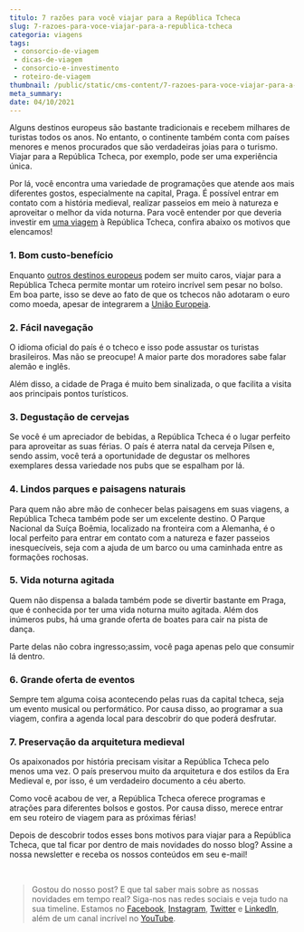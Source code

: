 ```yaml
---
titulo: 7 razões para você viajar para a República Tcheca
slug: 7-razoes-para-voce-viajar-para-a-republica-tcheca
categoria: viagens
tags:
 - consorcio-de-viagem
 - dicas-de-viagem
 - consorcio-e-investimento
 - roteiro-de-viagem
thumbnail: /public/static/cms-content/7-razoes-para-voce-viajar-para-a-republica-tcheca.jpg
meta_summary: 
date: 04/10/2021
---
```

Alguns destinos europeus são bastante tradicionais e recebem milhares de turistas todos os anos. No entanto, o continente também conta com países menores e menos procurados que são verdadeiras joias para o turismo. Viajar para a República Tcheca, por exemplo, pode ser uma experiência única.

Por lá, você encontra uma variedade de programações que atende aos mais diferentes gostos, especialmente na capital, Praga. É possível entrar em contato com a história medieval, realizar passeios em meio à natureza e aproveitar o melhor da vida noturna. Para você entender por que deveria investir em [uma viagem](https://www.embracon.com.br/blog/como-preparar-o-roteiro-de-viagem-romantica) à República Tcheca, confira abaixo os motivos que elencamos!

### 1. Bom custo-benefício

Enquanto [outros destinos europeus](https://www.embracon.com.br/blog/vai-viajar-para-londres-veja-4-dicas-para-aproveitar-o-passeio) podem ser muito caros, viajar para a República Tcheca permite montar um roteiro incrível sem pesar no bolso. Em boa parte, isso se deve ao fato de que os tchecos não adotaram o euro como moeda, apesar de integrarem a [União Europeia](https://www.embracon.com.br/blog/por-que-fazer-um-tour-pela-europa-nas-suas-proximas-ferias).

### 2. Fácil navegação

O idioma oficial do país é o tcheco e isso pode assustar os turistas brasileiros. Mas não se preocupe! A maior parte dos moradores sabe falar alemão e inglês.

Além disso, a cidade de Praga é muito bem sinalizada, o que facilita a visita aos principais pontos turísticos.

### 3. Degustação de cervejas

Se você é um apreciador de bebidas, a República Tcheca é o lugar perfeito para aproveitar as suas férias. O país é aterra natal da cerveja Pilsen e, sendo assim, você terá a oportunidade de degustar os melhores exemplares dessa variedade nos pubs que se espalham por lá.

### 4. Lindos parques e paisagens naturais

Para quem não abre mão de conhecer belas paisagens em suas viagens, a República Tcheca também pode ser um excelente destino. O Parque Nacional da Suíça Boêmia, localizado na fronteira com a Alemanha, é o local perfeito para entrar em contato com a natureza e fazer passeios inesquecíveis, seja com a ajuda de um barco ou uma caminhada entre as formações rochosas.

### 5. Vida noturna agitada

Quem não dispensa a balada também pode se divertir bastante em Praga, que é conhecida por ter uma vida noturna muito agitada. Além dos inúmeros pubs, há uma grande oferta de boates para cair na pista de dança.

Parte delas não cobra ingresso;assim, você paga apenas pelo que consumir lá dentro.

### 6. Grande oferta de eventos

Sempre tem alguma coisa acontecendo pelas ruas da capital tcheca, seja um evento musical ou performático. Por causa disso, ao programar a sua viagem, confira a agenda local para descobrir do que poderá desfrutar.

### 7. Preservação da arquitetura medieval

Os apaixonados por história precisam visitar a República Tcheca pelo menos uma vez. O país preservou muito da arquitetura e dos estilos da Era Medieval e, por isso, é um verdadeiro documento a céu aberto.

Como você acabou de ver, a República Tcheca oferece programas e atrações para diferentes bolsos e gostos. Por causa disso, merece entrar em seu roteiro de viagem para as próximas férias!

Depois de descobrir todos esses bons motivos para viajar para a República Tcheca, que tal ficar por dentro de mais novidades do nosso blog? Assine a nossa newsletter e receba os nossos conteúdos em seu e-mail!

‍

> Gostou do nosso post? E que tal saber mais sobre as nossas novidades em tempo real? Siga-nos nas redes sociais e veja tudo na sua timeline. Estamos no [Facebook](https://www.facebook.com/embracon/), [Instagram](https://www.instagram.com/embraconoficial/), [Twitter](https://twitter.com/embracon) e [LinkedIn](https://www.linkedin.com/company/1018875/), além de um canal incrível no [YouTube](https://www.youtube.com/channel/UCL-Y0mv9zc73Iek48NLUBzQ).

‍
